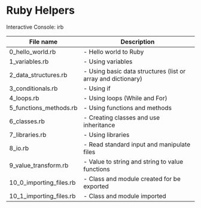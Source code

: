 # Ruby Helpers

Interactive Console:
irb

| File name        		| Description 												   |
| --------------------- |------------------------------------------------------------- |
| 0_hello_world.rb 		| - Hello world to Ruby |
| 1_variables.rb 		| - Using variables |
| 2_data_structures.rb	| - Using basic data structures (list or array and dictionary) |
| 3_conditionals.rb		| - Using if |
| 4_loops.rb			| - Using loops (While and For) |
| 5_functions_methods.rb| - Using functions and methods |
| 6_classes.rb			| - Creating classes and use inheritance |
| 7_libraries.rb		| - Using libraries |
| 8_io.rb 				| - Read standard input and manipulate files |
| 9_value_transform.rb	| - Value to string and string to value functions |
| 10_0_importing_files.rb	| - Class and module created for be exported |
| 10_1_importing_files.rb	| - Class and module imported |